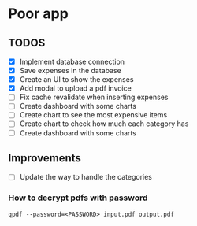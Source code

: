 # Poor app

## TODOS

-   [x] Implement database connection
-   [x] Save expenses in the database
-   [x] Create an UI to show the expenses
-   [x] Add modal to upload a pdf invoice
-   [ ] Fix cache revalidate when inserting expenses
-   [ ] Create dashboard with some charts
-   [ ] Create chart to see the most expensive items
-   [ ] Create chart to check how much each category has
-   [ ] Create dashboard with some charts

## Improvements

-   [ ] Update the way to handle the categories

### How to decrypt pdfs with password

```
qpdf --password=<PASSWORD> input.pdf output.pdf

```
